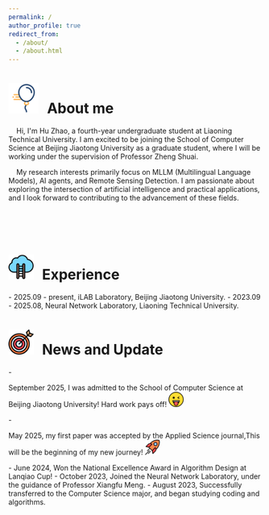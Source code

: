 ```yaml
---
permalink: /
author_profile: true
redirect_from: 
  - /about/
  - /about.html
---
```


<h1><img src="./images/svg_3.svg" alt="icon" style="width: 60px; height: 60px; margin-right: 10px;"> About me</h1>
<p>&nbsp;&nbsp;&nbsp;&nbsp;Hi, I'm Hu Zhao, a fourth-year undergraduate student at Liaoning Technical University. I am excited to be joining the School of Computer Science at Beijing Jiaotong University as a graduate student, where I will be working under the supervision of Professor Zheng Shuai.</p>

<p>&nbsp;&nbsp;&nbsp;&nbsp;My research interests primarily focus on MLLM (Multilingual Language Models), AI agents, and Remote Sensing Detection. I am passionate about exploring the intersection of artificial intelligence and practical applications, and I look forward to contributing to the advancement of these fields.</p>

<br><br><br>

<h1><img src="./images/生长.svg" alt="icon" style="width: 50px; height: 50px; margin-right: 10px;"> Experience</h1>
- 2025.09 - present, iLAB Laboratory, Beijing Jiaotong University.
- 2023.09 - 2025.08, Neural Network Laboratory, Liaoning Technical University.


<h1><img src="./images/目标.svg" alt="icon" style="width: 50px; height: 50px; margin-right: 10px;"> News and Update</h1>
- <p>September 2025, I was admitted to the School of Computer Science at Beijing Jiaotong University! Hard work pays off!  <img src="./images/眨眼.svg" alt="icon" style="width: 30px; height: 30px; margin-right: 15px;"></p>
- <p>May 2025, my first paper was accepted by the Applied Science journal,This will be the beginning of my new journey!  <img src="./images/rocket.svg" alt="icon" style="width: 30px; height: 30px; margin-right: 15px;"></p>
- June 2024, Won the National Excellence Award in Algorithm Design at Lanqiao Cup!
- October 2023, Joined the Neural Network Laboratory, under the guidance of Professor Xiangfu Meng.
- August 2023, Successfully transferred to the Computer Science major, and began studying coding and algorithms.

